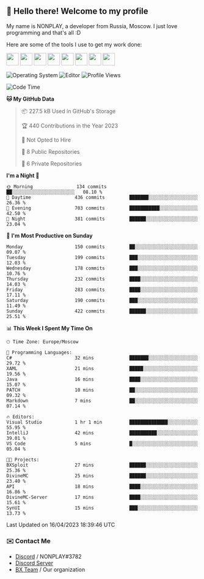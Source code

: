 ## :wave: Hello there! Welcome to my profile

My name is NONPLAY, a developer from Russia, Moscow. I just love programming and that's all :D

Here are some of the tools I use to get my work done:

<kbd><img height="32" src="https://img.icons8.com/color/2x/visual-studio-code-2019.png"></kbd>
<kbd><img height="32" src="https://img.icons8.com/color/2x/linux.png"></kbd>
<kbd><img height="32" src="https://img.icons8.com/fluent/2x/console.png"></kbd>
<kbd><img height="32" src="https://img.icons8.com/color/2x/open-source.png"></kbd>
<kbd><img height="32" src="https://img.icons8.com/color/2x/git.png"></kbd>
<kbd><img height="32" src="https://img.icons8.com/color/2x/nginx.png"></kbd>
<a href="?#gh-light-mode-only"><kbd><img height="32" src="https://img.icons8.com/metro/2x/mysql.png"></kbd></a>
<a href="?#gh-dark-mode-only"><kbd><img height="32" src="https://img.icons8.com/FFFFFF/metro/2x/mysql.png"></kbd></a>

![Operating System](https://img.shields.io/badge/OS-Windows%2010%20Pro-informational?style=for-the-badge&logo=Windows&logoColor=white&color=007ec6)
![Editor](https://img.shields.io/badge/Editor-VS%20Code-informational?style=for-the-badge&logo=Visual%20Studio%20Code&logoColor=white&color=007ec6)
![Profile Views](https://komarev.com/ghpvc/?username=NONPLAYT&color=blue&style=for-the-badge)

<!--START_SECTION:waka-->
![Code Time](http://img.shields.io/badge/Code%20Time-123%20hrs%2034%20mins-blue)

**🐱 My GitHub Data** 

> 📦 227.5 kB Used in GitHub's Storage 
 > 
> 🏆 440 Contributions in the Year 2023
 > 
> 🚫 Not Opted to Hire
 > 
> 📜 8 Public Repositories 
 > 
> 🔑 6 Private Repositories 
 > 
**I'm a Night 🦉** 

```text
🌞 Morning                134 commits         ██░░░░░░░░░░░░░░░░░░░░░░░   08.10 % 
🌆 Daytime                436 commits         ███████░░░░░░░░░░░░░░░░░░   26.36 % 
🌃 Evening                703 commits         ███████████░░░░░░░░░░░░░░   42.50 % 
🌙 Night                  381 commits         ██████░░░░░░░░░░░░░░░░░░░   23.04 % 
```
📅 **I'm Most Productive on Sunday** 

```text
Monday                   150 commits         ██░░░░░░░░░░░░░░░░░░░░░░░   09.07 % 
Tuesday                  199 commits         ███░░░░░░░░░░░░░░░░░░░░░░   12.03 % 
Wednesday                178 commits         ███░░░░░░░░░░░░░░░░░░░░░░   10.76 % 
Thursday                 232 commits         ████░░░░░░░░░░░░░░░░░░░░░   14.03 % 
Friday                   283 commits         ████░░░░░░░░░░░░░░░░░░░░░   17.11 % 
Saturday                 190 commits         ███░░░░░░░░░░░░░░░░░░░░░░   11.49 % 
Sunday                   422 commits         ██████░░░░░░░░░░░░░░░░░░░   25.51 % 
```


📊 **This Week I Spent My Time On** 

```text
🕑︎ Time Zone: Europe/Moscow

💬 Programming Languages: 
C#                       32 mins             ███████░░░░░░░░░░░░░░░░░░   29.72 % 
XAML                     21 mins             █████░░░░░░░░░░░░░░░░░░░░   19.56 % 
Java                     16 mins             ████░░░░░░░░░░░░░░░░░░░░░   15.07 % 
PATCH                    10 mins             ██░░░░░░░░░░░░░░░░░░░░░░░   09.32 % 
Markdown                 7 mins              ██░░░░░░░░░░░░░░░░░░░░░░░   07.14 % 

🔥 Editors: 
Visual Studio            1 hr 1 min          ██████████████░░░░░░░░░░░   55.95 % 
IntelliJ                 42 mins             ██████████░░░░░░░░░░░░░░░   39.01 % 
VS Code                  5 mins              █░░░░░░░░░░░░░░░░░░░░░░░░   05.04 % 

🐱‍💻 Projects: 
BXSploit                 27 mins             ██████░░░░░░░░░░░░░░░░░░░   25.36 % 
DivineMC                 25 mins             ██████░░░░░░░░░░░░░░░░░░░   23.40 % 
API                      18 mins             ████░░░░░░░░░░░░░░░░░░░░░   16.86 % 
DivineMC-Server          17 mins             ████░░░░░░░░░░░░░░░░░░░░░   15.61 % 
SynUI                    15 mins             ███░░░░░░░░░░░░░░░░░░░░░░   13.73 % 
```


 Last Updated on 16/04/2023 18:39:46 UTC
<!--END_SECTION:waka-->

### ✉️ Contact Me

- [Discord](https://discord.com/users/597087584090587177) / NONPLAY#3782
- [Discord Server](https://discord.gg/p7cxhw7E2M)
- [BX Team](https://github.com/BX-Team) / Our organization
